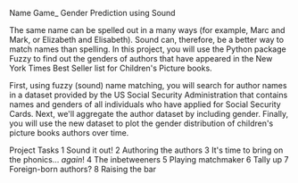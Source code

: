 Name Game_ Gender Prediction using Sound

The same name can be spelled out in a many ways (for example, Marc and Mark, or Elizabeth and Elisabeth). Sound can, therefore, be a better way to match names than spelling. In this project, you will use the Python package Fuzzy to find out the genders of authors that have appeared in the New York Times Best Seller list for Children's Picture books.

First, using fuzzy (sound) name matching, you will search for author names in a dataset provided by the US Social Security Administration that contains names and genders of all individuals who have applied for Social Security Cards. Next, we'll aggregate the author dataset by including gender. Finally, you will use the new dataset to plot the gender distribution of children's picture books authors over time.

Project Tasks
1 Sound it out!
2 Authoring the authors
3 It's time to bring on the phonics... _again_!
4 The inbetweeners
5 Playing matchmaker
6 Tally up
7 Foreign-born authors?
8 Raising the bar
